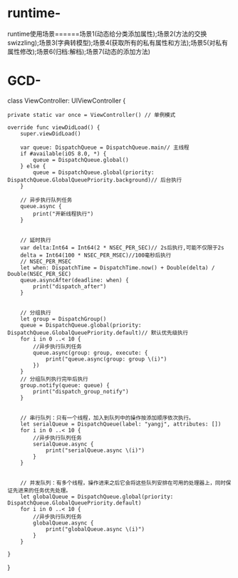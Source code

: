 # runtime-
runtime使用场景======场景1(动态给分类添加属性);场景2(方法的交换swizzling);场景3(字典转模型);场景4(获取所有的私有属性和方法);场景5(对私有属性修改);场景6(归档:解档);场景7(动态的添加方法)






# GCD-
class ViewController: UIViewController {
    
    private static var once = ViewController() // 单例模式
    
    override func viewDidLoad() {
        super.viewDidLoad()
        
        var queue: DispatchQueue = DispatchQueue.main// 主线程
        if #available(iOS 8.0, *) {
            queue = DispatchQueue.global()
        } else {
            queue = DispatchQueue.global(priority: DispatchQueue.GlobalQueuePriority.background)// 后台执行
        }
        
        // 异步执行队列任务
        queue.async {
            print("开新线程执行")
        }
        
        
        // 延时执行
        var delta:Int64 = Int64(2 * NSEC_PER_SEC)// 2s后执行,可能不仅限于2s
        delta = Int64(100 * NSEC_PER_MSEC)//100毫秒后执行
        // NSEC_PER_MSEC
        let when: DispatchTime = DispatchTime.now() + Double(delta) / Double(NSEC_PER_SEC)
        queue.asyncAfter(deadline: when) {
            print("dispatch_after")
        }
        
    
        // 分组执行
        let group = DispatchGroup()
        queue = DispatchQueue.global(priority: DispatchQueue.GlobalQueuePriority.default)// 默认优先级执行
        for i in 0 ..< 10 {
            //异步执行队列任务
            queue.async(group: group, execute: {
                print("queue.async(group: group \(i)")
            })
        }
        // 分组队列执行完毕后执行
        group.notify(queue: queue) {
            print("dispatch_group_notify")
        }
        
        
        // 串行队列：只有一个线程，加入到队列中的操作按添加顺序依次执行。
        let serialQueue = DispatchQueue(label: "yangj", attributes: [])
        for i in 0 ..< 10 {
            //异步执行队列任务
            serialQueue.async {
                print("serialQueue.async \(i)")
            }
        }
        
        
        // 并发队列：有多个线程，操作进来之后它会将这些队列安排在可用的处理器上，同时保证先进来的任务优先处理。
        let globalQueue = DispatchQueue.global(priority: DispatchQueue.GlobalQueuePriority.default)
        for i in 0 ..< 10 {
            //异步执行队列任务
            globalQueue.async {
                print("globalQueue.async \(i)")
            }
        }
        
    }
    
}
